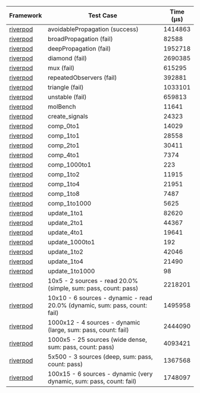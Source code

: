 | Framework | Test Case | Time (μs) |
| --- | --- | --- |
| [riverpod](https://github.com/rrousselGit/riverpod) | avoidablePropagation (success) | 1414863 |
| [riverpod](https://github.com/rrousselGit/riverpod) | broadPropagation (fail) | 82588 |
| [riverpod](https://github.com/rrousselGit/riverpod) | deepPropagation (fail) | 1952718 |
| [riverpod](https://github.com/rrousselGit/riverpod) | diamond (fail) | 2690385 |
| [riverpod](https://github.com/rrousselGit/riverpod) | mux (fail) | 615295 |
| [riverpod](https://github.com/rrousselGit/riverpod) | repeatedObservers (fail) | 392881 |
| [riverpod](https://github.com/rrousselGit/riverpod) | triangle (fail) | 1033101 |
| [riverpod](https://github.com/rrousselGit/riverpod) | unstable (fail) | 659813 |
| [riverpod](https://github.com/rrousselGit/riverpod) | molBench | 11641 |
| [riverpod](https://github.com/rrousselGit/riverpod) | create_signals | 24323 |
| [riverpod](https://github.com/rrousselGit/riverpod) | comp_0to1 | 14029 |
| [riverpod](https://github.com/rrousselGit/riverpod) | comp_1to1 | 28558 |
| [riverpod](https://github.com/rrousselGit/riverpod) | comp_2to1 | 30411 |
| [riverpod](https://github.com/rrousselGit/riverpod) | comp_4to1 | 7374 |
| [riverpod](https://github.com/rrousselGit/riverpod) | comp_1000to1 | 223 |
| [riverpod](https://github.com/rrousselGit/riverpod) | comp_1to2 | 11915 |
| [riverpod](https://github.com/rrousselGit/riverpod) | comp_1to4 | 21951 |
| [riverpod](https://github.com/rrousselGit/riverpod) | comp_1to8 | 7487 |
| [riverpod](https://github.com/rrousselGit/riverpod) | comp_1to1000 | 5625 |
| [riverpod](https://github.com/rrousselGit/riverpod) | update_1to1 | 82620 |
| [riverpod](https://github.com/rrousselGit/riverpod) | update_2to1 | 44367 |
| [riverpod](https://github.com/rrousselGit/riverpod) | update_4to1 | 19641 |
| [riverpod](https://github.com/rrousselGit/riverpod) | update_1000to1 | 192 |
| [riverpod](https://github.com/rrousselGit/riverpod) | update_1to2 | 42046 |
| [riverpod](https://github.com/rrousselGit/riverpod) | update_1to4 | 21490 |
| [riverpod](https://github.com/rrousselGit/riverpod) | update_1to1000 | 98 |
| [riverpod](https://github.com/rrousselGit/riverpod) | 10x5 - 2 sources - read 20.0% (simple, sum: pass, count: pass) | 2218201 |
| [riverpod](https://github.com/rrousselGit/riverpod) | 10x10 - 6 sources - dynamic - read 20.0% (dynamic, sum: pass, count: fail) | 1495958 |
| [riverpod](https://github.com/rrousselGit/riverpod) | 1000x12 - 4 sources - dynamic (large, sum: pass, count: fail) | 2444090 |
| [riverpod](https://github.com/rrousselGit/riverpod) | 1000x5 - 25 sources (wide dense, sum: pass, count: pass) | 4093421 |
| [riverpod](https://github.com/rrousselGit/riverpod) | 5x500 - 3 sources (deep, sum: pass, count: pass) | 1367568 |
| [riverpod](https://github.com/rrousselGit/riverpod) | 100x15 - 6 sources - dynamic (very dynamic, sum: pass, count: fail) | 1748097 |
